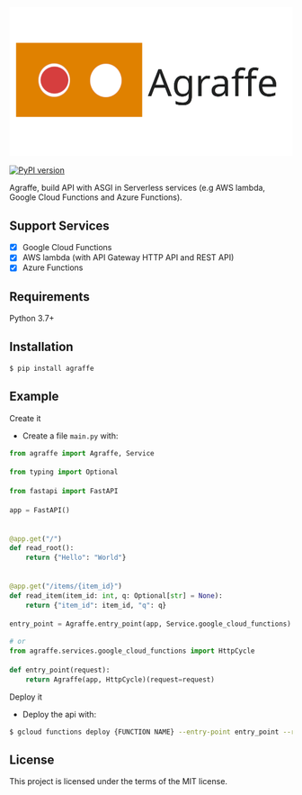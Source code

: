 
![icon](./doc/static/img/icon_with_text.png)

[![PyPI version](https://badge.fury.io/py/agraffe.svg)](https://badge.fury.io/py/agraffe)

Agraffe, build API with ASGI in Serverless services (e.g AWS lambda, Google Cloud Functions and Azure Functions).

## Support Services
- [x] Google Cloud Functions
- [x] AWS lambda (with API Gateway HTTP API and REST API)
- [x] Azure Functions

## Requirements

Python 3.7+

## Installation
```sh
$ pip install agraffe
```

## Example
Create it

- Create a file `main.py` with:

```python
from agraffe import Agraffe, Service

from typing import Optional

from fastapi import FastAPI

app = FastAPI()


@app.get("/")
def read_root():
    return {"Hello": "World"}


@app.get("/items/{item_id}")
def read_item(item_id: int, q: Optional[str] = None):
    return {"item_id": item_id, "q": q}

entry_point = Agraffe.entry_point(app, Service.google_cloud_functions)
```
```python
# or
from agraffe.services.google_cloud_functions import HttpCycle

def entry_point(request):
    return Agraffe(app, HttpCycle)(request=request)
```

Deploy it

- Deploy the api with:

```sh
$ gcloud functions deploy {FUNCTION NAME} --entry-point entry_point --runtime python37 --trigger-http --allow-unauthenticated
```

## License
This project is licensed under the terms of the MIT license.
